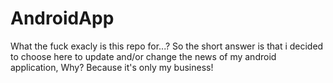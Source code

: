 # AndroidApp
What the fuck exacly is this repo for...?
So the short answer is that i decided to choose here to update and/or change the news of my android application, Why? Because it's only my business!
